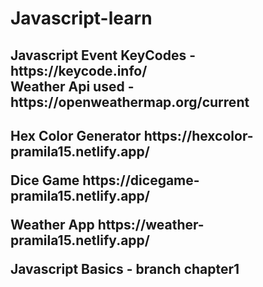 <h1>Javascript-learn</h1>
<h2>Javascript Event KeyCodes - https://keycode.info/ <br>Weather Api used - https://openweathermap.org/current<h2>
<p>Hex Color Generator https://hexcolor-pramila15.netlify.app/</p>
<p>Dice Game https://dicegame-pramila15.netlify.app/</p>
<p>Weather App https://weather-pramila15.netlify.app/</p>
  <p>Javascript Basics - branch chapter1 </p>
